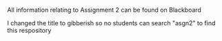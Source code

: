 All information relating to Assignment 2 can be found on Blackboard

I changed the title to gibberish so no students can search "asgn2" to find this respository
